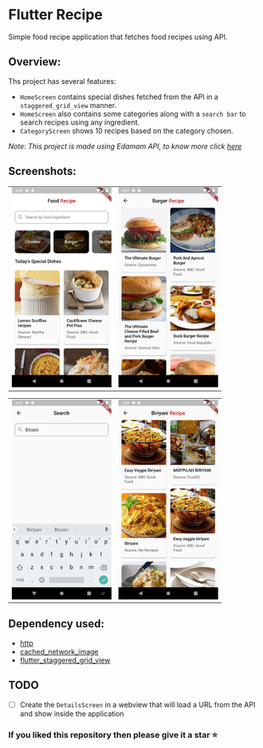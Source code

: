 # Flutter Recipe

Simple food recipe application that fetches food recipes using API.

## Overview:

Ths project has several features:
- `HomeScreen` contains special dishes fetched from the API in a `staggered_grid_view` manner.
- `HomeScreen` also contains some categories along with a `search bar` to search recipes using any ingredient.
- `CategoryScreen` shows 10 recipes based on the category chosen. 

_Note: This project is made using Edamam API, to know more click [here](https://developer.edamam.com/)_

## Screenshots:

 <div style="text-align: center"><table><tr>
 <td style="text-align: center">
 <img src="media/ss1.png" width="200" />
 </td>
 <td style="text-align: center">
 <img src="media/ss2.png" width="200"/>
 </td>
 </tr></table>
 </div>
    
 <div style="text-align: center"><table><tr>
 <td style="text-align: center">
 <img src="media/ss3.png" width="200" />
 </td>
 <td style="text-align: center">
 <img src="media/ss4.png" width="200"/>
 </td>
 </tr></table>
 </div>
 
 ## Dependency used:
 
- [http](https://pub.dev/packages/http)
- [cached_network_image](https://pub.dev/packages/cached_network_image)
- [flutter_staggered_grid_view](https://pub.dev/packages/flutter_staggered_grid_view)

## TODO

- [ ] Create the `DetailsScreen` in a webview that will load a URL from the API and show inside the application

### If you liked this repository then please give it a star ⭐

